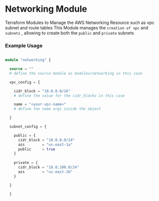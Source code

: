 # Networking Module

Terraform Modules to Manage the AWS Networking Resource such as vpc subnet and route tables
This Module manages the `creation of vpc` and `subnets` , allowing to create both the `public` and `private` subnets

### Example Usage

```terraform

module "networking" {

  source = ""
  # define the source module as modules/networking in this case

  vpc_config = {

    cidr_block = "10.0.0.0/16"
    # define the value for the cidr_blocks in this case

    name = "<your-vpc-name>"
    # define the name args inside the object

  }

  subnet_config = {

    public = {
      cidr_block = "10.0.0.0/24"
      azs        = "us-east-1a"
      public     = true
    }
    
    private = {
      cidr_block = "10.0.100.0/24"
      azs        = "us-east-1b"
    }

  }
  
  }


```